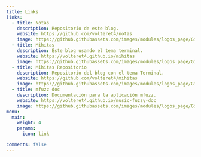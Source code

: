 ```yaml
---
title: Links
links:
  - title: Notas
    description: Repositorio de este blog.
    website: https://github.com/volteret4/notas
    image: https://github.githubassets.com/images/modules/logos_page/GitHub-Mark.png
  - title: Mihitas
    description: Este blog usando el tema terminal.
    website: https://volteret4.github.io/mihitas
    image: https://github.githubassets.com/images/modules/logos_page/GitHub-Mark.png
  - title: Mihitas Repositorio
    description: Repositorio del blog con el tema Terminal.
    website: https://github.com/volteret4/mihitas
    image: https://github.githubassets.com/images/modules/logos_page/GitHub-Mark.png
  - title: mfuzz doc
    description: Documentación para la aplicación mfuzz.
    website: https://volteret4.github.io/music-fuzzy-doc
    image: https://github.githubassets.com/images/modules/logos_page/GitHub-Mark.png
menu:
  main:
    weight: 4
    params:
      icon: link

comments: false
---
```

